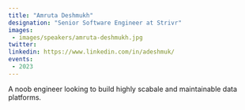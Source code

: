 ```yaml
---
title: "Amruta Deshmukh"
designation: "Senior Software Engineer at Strivr"
images:
 - images/speakers/amruta-deshmukh.jpg
twitter: 
linkedin: https://www.linkedin.com/in/adeshmuk/
events:
 - 2023
---
```


A noob engineer looking to build highly scabale and maintainable data platforms.